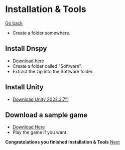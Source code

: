 # Installation & Tools
[Go back](https://github.com/bamsestudio/Tutorials/blob/main/unity/modding/UnityModding.md)
- Create a folder somewhere.
## Install Dnspy
- [Download here](https://github.com/dnSpy/dnSpy/releases/)
- Create a folder called "Software".
- Extract the zip into the Software folder.
## Install Unity
- [Download Unity 2022.3.7f1](https://unity.com/releases/editor/whats-new/2022.3.7)
## Download a sample game
- [Download Here](https://github.com/bamsestudio/Tutorials/blob/main/unity/modding/Build.zip)
- Play the game if you want

**Congratulations you finished Installation & Tools**
[Next]()